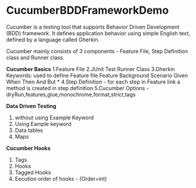 # CucumberBDDFrameworkDemo
Cucumber is a testing tool that supports Behavior Driven Development (BDD) framework. It defines application behavior using simple English text, defined by a language called Gherkin.

Cucumber mainly consists of 3 components - Feature File, Step Definition class and Runner class.

**Cucumber Basics**
1.Feature File
2.JUnit Test Runner Class
3.Gherkin Keywords: used to define Feature file
Feature
Background
Scenario
Given
When
Then
And
But
*
4.Step Definition - for each step in Feature link a method is created in step definition
5.Cucumber Options - dryRun,features,glue,monochrome,format,strict,tags

**Data Driven Testing**
1. without using Example Keyword
2. Using Eample keyword
3. Data tables
4. Maps

**Cucumber Hooks**
1. Tags
2. Hooks
3. Tagged Hooks
4. Eecution order of hooks - (Order=int)
